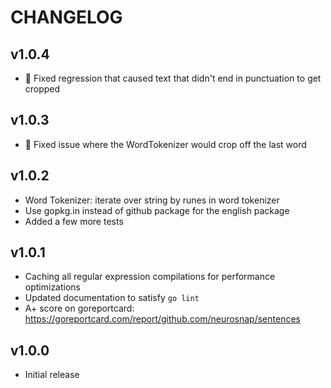 CHANGELOG
=========

## v1.0.4

* :bug: Fixed regression that caused text that didn't end in punctuation to get cropped

## v1.0.3

* :bug: Fixed issue where the WordTokenizer would crop off the last word

## v1.0.2

* Word Tokenizer: iterate over string by runes in word tokenizer
* Use gopkg.in instead of github package for the english package
* Added a few more tests

## v1.0.1

* Caching all regular expression compilations for performance optimizations
* Updated documentation to satisfy `go lint`
* A+ score on goreportcard: https://goreportcard.com/report/github.com/neurosnap/sentences

## v1.0.0

* Initial release
